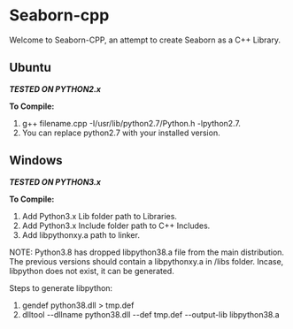 # Seaborn-cpp  
Welcome to Seaborn-CPP, an attempt to create Seaborn as a C++ Library.  
  
## Ubuntu  
***TESTED ON PYTHON2.x***  
  
**To Compile:**  
1) g++ filename.cpp -I/usr/lib/python2.7/Python.h -lpython2.7.  
2) You can replace python2.7 with your installed version.  
  
  
## Windows  
***TESTED ON PYTHON3.x***  

**To Compile:**  
1) Add Python3.x Lib folder path to Libraries.  
2) Add Python3.x Include folder path to C++ Includes.  
3) Add libpythonxy.a path to linker.  
  
NOTE: Python3.8 has dropped libpython38.a file from the main distribution. The previous versions should contain a libpythonxy.a in /libs folder. Incase, libpython does not exist, it can be generated.  
  
Steps to generate libpython:  
1) gendef python38.dll > tmp.def  
2) dlltool --dllname python38.dll --def tmp.def --output-lib libpython38.a  
  
